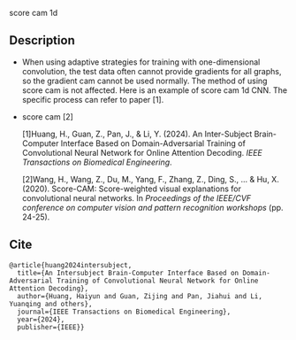 score cam 1d

## Description

- When using adaptive strategies for training with one-dimensional convolution, the test data often cannot provide gradients for all graphs, so the gradient cam cannot be used normally. The method of using score cam is not affected. Here is an example of score cam 1d CNN.  The specific process can refer to paper [1].

- score cam [2]

  [1]Huang, H., Guan, Z., Pan, J., & Li, Y. (2024). An Inter-Subject Brain-Computer Interface Based on Domain-Adversarial Training of Convolutional Neural Network for Online Attention Decoding. *IEEE Transactions on Biomedical Engineering*.

  [2]Wang, H., Wang, Z., Du, M., Yang, F., Zhang, Z., Ding, S., ... & Hu, X. (2020). Score-CAM: Score-weighted visual explanations for convolutional neural networks. In *Proceedings of the IEEE/CVF conference on computer vision and pattern recognition workshops* (pp. 24-25).

## Cite 

```
@article{huang2024intersubject,
  title={An Intersubject Brain-Computer Interface Based on Domain-Adversarial Training of Convolutional Neural Network for Online Attention Decoding},
  author={Huang, Haiyun and Guan, Zijing and Pan, Jiahui and Li, Yuanqing and others},
  journal={IEEE Transactions on Biomedical Engineering},
  year={2024},
  publisher={IEEE}}
```

